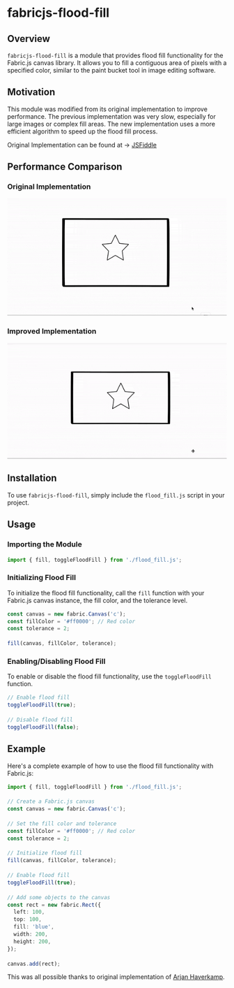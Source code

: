 # fabricjs-flood-fill

## Overview
`fabricjs-flood-fill` is a module that provides flood fill functionality for the Fabric.js canvas library. It allows you to fill a contiguous area of pixels with a specified color, similar to the paint bucket tool in image editing software.

## Motivation
This module was modified from its original implementation to improve performance. The previous implementation was very slow, especially for large images or complex fill areas. The new implementation uses a more efficient algorithm to speed up the flood fill process.

Original Implementation can be found at -> [JSFiddle](https://jsfiddle.net/av01d/dfvp9j2u/)

## Performance Comparison
### Original Implementation
![Original Flood Fill](assets/original-flood-fill.gif)

### Improved Implementation
![Improved Flood Fill](assets/improved-flood-fill.gif)


## Installation
To use `fabricjs-flood-fill`, simply include the `flood_fill.js` script in your project.

## Usage

### Importing the Module
```typescript
import { fill, toggleFloodFill } from './flood_fill.js';
```

### Initializing Flood Fill
To initialize the flood fill functionality, call the `fill` function with your Fabric.js canvas instance, the fill color, and the tolerance level.

```typescript
const canvas = new fabric.Canvas('c');
const fillColor = '#ff0000'; // Red color
const tolerance = 2;

fill(canvas, fillColor, tolerance);
```

### Enabling/Disabling Flood Fill
To enable or disable the flood fill functionality, use the `toggleFloodFill` function.

```typescript
// Enable flood fill
toggleFloodFill(true);

// Disable flood fill
toggleFloodFill(false);
```

## Example
Here's a complete example of how to use the flood fill functionality with Fabric.js:

```typescript
import { fill, toggleFloodFill } from './flood_fill.js';

// Create a Fabric.js canvas
const canvas = new fabric.Canvas('c');

// Set the fill color and tolerance
const fillColor = '#ff0000'; // Red color
const tolerance = 2;

// Initialize flood fill
fill(canvas, fillColor, tolerance);

// Enable flood fill
toggleFloodFill(true);

// Add some objects to the canvas
const rect = new fabric.Rect({
  left: 100,
  top: 100,
  fill: 'blue',
  width: 200,
  height: 200,
});

canvas.add(rect);
```

This was all possible thanks to original implementation of [Arjan Haverkamp](https://github.com/av01d).